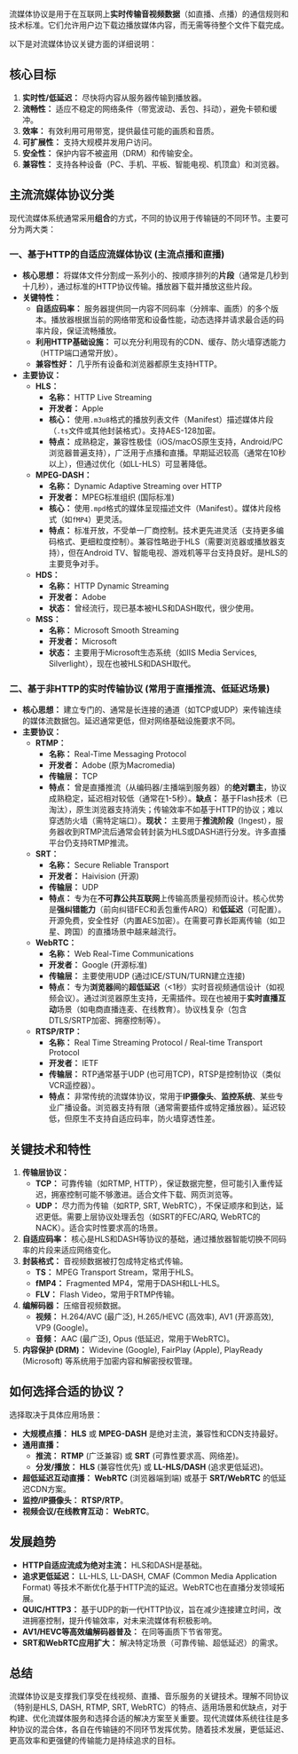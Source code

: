 流媒体协议是用于在互联网上**实时传输音视频数据**（如直播、点播）的通信规则和技术标准。它们允许用户边下载边播放媒体内容，而无需等待整个文件下载完成。

以下是对流媒体协议关键方面的详细说明：

## 核心目标
1. **实时性/低延迟：** 尽快将内容从服务器传输到播放器。
2. **流畅性：** 适应不稳定的网络条件（带宽波动、丢包、抖动），避免卡顿和缓冲。
3. **效率：** 有效利用可用带宽，提供最佳可能的画质和音质。
4. **可扩展性：** 支持大规模并发用户访问。
5. **安全性：** 保护内容不被盗用（DRM）和传输安全。
6. **兼容性：** 支持各种设备（PC、手机、平板、智能电视、机顶盒）和浏览器。

## 主流流媒体协议分类
现代流媒体系统通常采用**组合**的方式，不同的协议用于传输链的不同环节。主要可分为两大类：

### 一、基于HTTP的自适应流媒体协议 (主流点播和直播)
+ **核心思想：** 将媒体文件分割成一系列小的、按顺序排列的**片段**（通常是几秒到十几秒），通过标准的HTTP协议传输。播放器下载并播放这些片段。
+ **关键特性：**
    - **自适应码率：** 服务器提供同一内容不同码率（分辨率、画质）的多个版本。播放器根据当前的网络带宽和设备性能，动态选择并请求最合适的码率片段，保证流畅播放。
    - **利用HTTP基础设施：** 可以充分利用现有的CDN、缓存、防火墙穿透能力（HTTP端口通常开放）。
    - **兼容性好：** 几乎所有设备和浏览器都原生支持HTTP。
+ **主要协议：**
    - **HLS：**
        * **名称：** HTTP Live Streaming
        * **开发者：** Apple
        * **核心：** 使用`.m3u8`格式的播放列表文件（Manifest）描述媒体片段（`.ts`文件或其他封装格式）。支持AES-128加密。
        * **特点：** 成熟稳定，兼容性极佳（iOS/macOS原生支持，Android/PC浏览器普遍支持），广泛用于点播和直播。早期延迟较高（通常在10秒以上），但通过优化（如LL-HLS）可显著降低。
    - **MPEG-DASH：**
        * **名称：** Dynamic Adaptive Streaming over HTTP
        * **开发者：** MPEG标准组织 (国际标准)
        * **核心：** 使用`.mpd`格式的媒体呈现描述文件（Manifest）。媒体片段格式（如`fMP4`）更灵活。
        * **特点：** 标准开放，不受单一厂商控制。技术更先进灵活（支持更多编码格式、更细粒度控制）。兼容性略逊于HLS（需要浏览器或播放器支持），但在Android TV、智能电视、游戏机等平台支持良好。是HLS的主要竞争对手。
    - **HDS：**
        * **名称：** HTTP Dynamic Streaming
        * **开发者：** Adobe
        * **状态：** 曾经流行，现已基本被HLS和DASH取代，很少使用。
    - **MSS：**
        * **名称：** Microsoft Smooth Streaming
        * **开发者：** Microsoft
        * **状态：** 主要用于Microsoft生态系统（如IIS Media Services, Silverlight），现在也被HLS和DASH取代。

### 二、基于非HTTP的实时传输协议 (常用于直播推流、低延迟场景)
+ **核心思想：** 建立专门的、通常是长连接的通道（如TCP或UDP）来传输连续的媒体流数据包。延迟通常更低，但对网络基础设施要求不同。
+ **主要协议：**
    - **RTMP：**
        * **名称：** Real-Time Messaging Protocol
        * **开发者：** Adobe (原为Macromedia)
        * **传输层：** TCP
        * **特点：** 曾是直播推流（从编码器/主播端到服务器）的**绝对霸主**，协议成熟稳定，延迟相对较低（通常在1-5秒）。**缺点：** 基于Flash技术（已淘汰），原生浏览器支持消失；传输效率不如基于HTTP的协议；难以穿透防火墙（需特定端口）。**现状：** 主要用于**推流阶段**（Ingest），服务器收到RTMP流后通常会转封装为HLS或DASH进行分发。许多直播平台仍支持RTMP推流。
    - **SRT：**
        * **名称：** Secure Reliable Transport
        * **开发者：** Haivision (开源)
        * **传输层：** UDP
        * **特点：** 专为在**不可靠公共互联网**上传输高质量视频而设计。核心优势是**强纠错能力**（前向纠错FEC和丢包重传ARQ）和**低延迟**（可配置）。开源免费，安全性好（内置AES加密）。在需要可靠长距离传输（如卫星、跨国）的直播场景中越来越流行。
    - **WebRTC：**
        * **名称：** Web Real-Time Communications
        * **开发者：** Google (开源标准)
        * **传输层：** 主要使用UDP (通过ICE/STUN/TURN建立连接)
        * **特点：** 专为**浏览器间**的**超低延迟**（<1秒）实时音视频通信设计（如视频会议）。通过浏览器原生支持，无需插件。现在也被用于**实时直播互动**场景（如电商直播连麦、在线教育）。协议栈复杂（包含DTLS/SRTP加密、拥塞控制等）。
    - **RTSP/RTP：**
        * **名称：** Real Time Streaming Protocol / Real-time Transport Protocol
        * **开发者：** IETF
        * **传输层：** RTP通常基于UDP (也可用TCP)，RTSP是控制协议（类似VCR遥控器）。
        * **特点：** 非常传统的流媒体协议，常用于**IP摄像头**、**监控系统**、某些专业广播设备。浏览器支持有限（通常需要插件或特定播放器）。延迟较低，但原生不支持自适应码率，防火墙穿透性差。

## 关键技术和特性
1. **传输层协议：**
    - **TCP：** 可靠传输（如RTMP, HTTP），保证数据完整，但可能引入重传延迟，拥塞控制可能不够激进。适合文件下载、网页浏览等。
    - **UDP：** 尽力而为传输（如RTP, SRT, WebRTC），不保证顺序和到达，延迟更低。需要上层协议处理丢包（如SRT的FEC/ARQ, WebRTC的NACK）。适合实时性要求高的场景。
2. **自适应码率：** 核心是HLS和DASH等协议的基础，通过播放器智能切换不同码率的片段来适应网络变化。
3. **封装格式：** 音视频数据被打包成特定格式传输。
    - **TS：** MPEG Transport Stream，常用于HLS。
    - **fMP4：** Fragmented MP4，常用于DASH和LL-HLS。
    - **FLV：** Flash Video，常用于RTMP传输。
4. **编解码器：** 压缩音视频数据。
    - **视频：** H.264/AVC (最广泛), H.265/HEVC (高效率), AV1 (开源高效), VP9 (Google)。
    - **音频：** AAC (最广泛), Opus (低延迟，常用于WebRTC)。
5. **内容保护 (DRM)：** Widevine (Google), FairPlay (Apple), PlayReady (Microsoft) 等系统用于加密内容和解密授权管理。

## 如何选择合适的协议？
选择取决于具体应用场景：

+ **大规模点播：** **HLS** 或 **MPEG-DASH** 是绝对主流，兼容性和CDN支持最好。
+ **通用直播：**
    - **推流：** **RTMP** (广泛兼容) 或 **SRT** (可靠性要求高、网络差)。
    - **分发/播放：** **HLS** (兼容性优先) 或 **LL-HLS/DASH** (追求更低延迟)。
+ **超低延迟互动直播：** **WebRTC** (浏览器端到端) 或基于 **SRT/WebRTC** 的低延迟CDN方案。
+ **监控/IP摄像头：** **RTSP/RTP**。
+ **视频会议/在线教育互动：** **WebRTC**。

## 发展趋势
+ **HTTP自适应流成为绝对主流：** HLS和DASH是基础。
+ **追求更低延迟：** LL-HLS, LL-DASH, CMAF (Common Media Application Format) 等技术不断优化基于HTTP流的延迟。WebRTC也在直播分发领域拓展。
+ **QUIC/HTTP3：** 基于UDP的新一代HTTP协议，旨在减少连接建立时间，改进拥塞控制，提升传输效率，对未来流媒体有积极影响。
+ **AV1/HEVC等高效编解码器普及：** 在同等画质下节省带宽。
+ **SRT和WebRTC应用扩大：** 解决特定场景（可靠传输、超低延迟）的需求。

## 总结
流媒体协议是支撑我们享受在线视频、直播、音乐服务的关键技术。理解不同协议（特别是HLS, DASH, RTMP, SRT, WebRTC）的特点、适用场景和优缺点，对于构建、优化流媒体服务和选择合适的解决方案至关重要。现代流媒体系统往往是多种协议的混合体，各自在传输链的不同环节发挥优势。随着技术发展，更低延迟、更高效率和更强健的传输能力是持续追求的目标。

